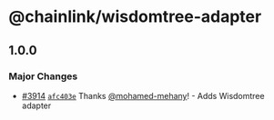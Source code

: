 # @chainlink/wisdomtree-adapter

## 1.0.0

### Major Changes

- [#3914](https://github.com/smartcontractkit/external-adapters-js/pull/3914) [`afc403e`](https://github.com/smartcontractkit/external-adapters-js/commit/afc403e2bcb0a1ecb6578152f1b56913f560e501) Thanks [@mohamed-mehany](https://github.com/mohamed-mehany)! - Adds Wisdomtree adapter
